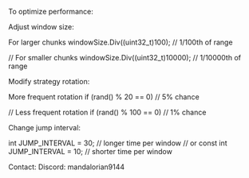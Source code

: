 To optimize performance:

Adjust window size:

For larger chunks
windowSize.Div((uint32_t)100);  // 1/100th of range

// For smaller chunks
windowSize.Div((uint32_t)10000);  // 1/10000th of range

Modify strategy rotation:

More frequent rotation
if (rand() % 20 == 0) // 5% chance

// Less frequent rotation
if (rand() % 100 == 0) // 1% chance

Change jump interval:

int JUMP_INTERVAL = 30; // longer time per window
// or
const int JUMP_INTERVAL = 10; // shorter time per window



Contact:
Discord: mandalorian9144
